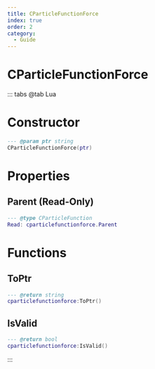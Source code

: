 ```yaml
---
title: CParticleFunctionForce
index: true
order: 2
category:
  - Guide
---
```


# CParticleFunctionForce

::: tabs
@tab Lua
# Constructor
```lua
--- @param ptr string
CParticleFunctionForce(ptr)
```
# Properties
## Parent (Read-Only)
```lua
--- @type CParticleFunction
Read: cparticlefunctionforce.Parent
```
# Functions
## ToPtr
```lua
--- @return string
cparticlefunctionforce:ToPtr()
```
## IsValid
```lua
--- @return bool
cparticlefunctionforce:IsValid()
```

:::